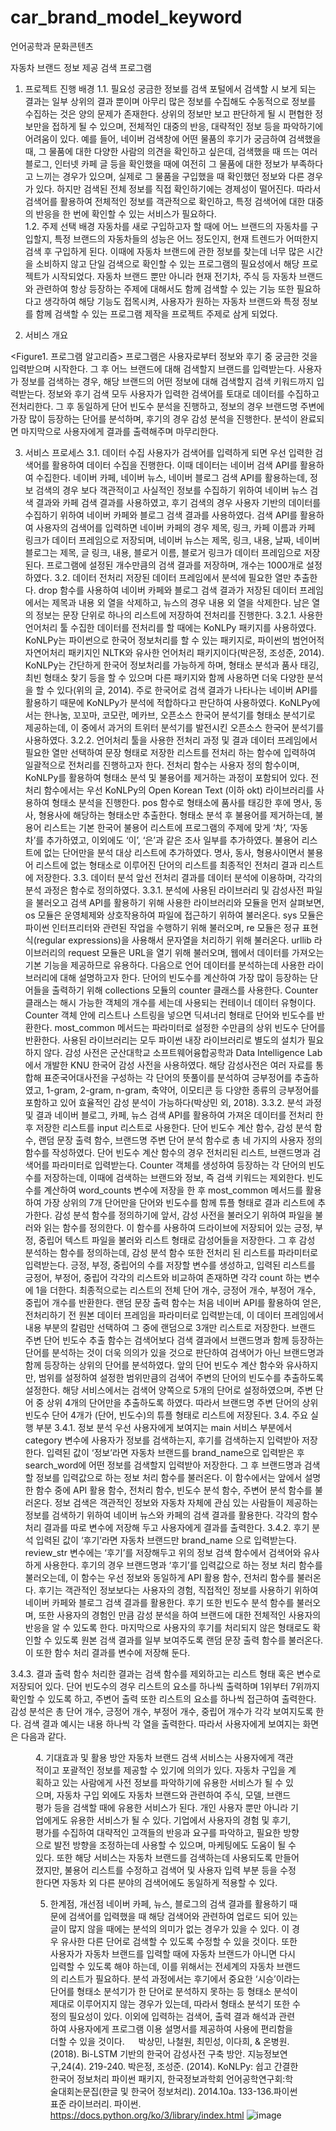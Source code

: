 # car_brand_model_keyword
언어공학과 문화콘텐츠

자동차 브랜드 정보 제공 검색 프로그램
1. 프로젝트 진행 배경
1.1. 필요성
궁금한 정보를 검색 포털에서 검색할 시 보게 되는 결과는 일부 상위의 결과 뿐이며 아무리 많은 정보를 수집해도 수동적으로 정보를 수집하는 것은 양의 문제가 존재한다. 상위의 정보만 보고 판단하게 될 시 편협한 정보만을 접하게 될 수 있으며, 전체적인 대중의 반응, 대략적인 정보 등을 파악하기에 어려움이 있다. 예를 들어, 네이버 검색창에 어떤 물품의 후기가 궁금하여 검색했을 때, 그 물품에 대한 다양한 사람의 의견을 확인하고 싶은데, 검색했을 때 뜨는 여러 블로그, 인터넷 카페 글 등을 확인했을 때에 여전히 그 물품에 대한 정보가 부족하다고 느끼는 경우가 있으며, 실제로 그 물품을 구입했을 때 확인했던 정보와 다른 경우가 있다. 하지만 검색된 전체 정보를 직접 확인하기에는 경제성이 떨어진다. 따라서 검색어를 활용하여 전체적인 정보를 객관적으로 확인하고, 특정 검색어에 대한 대중의 반응을 한 번에 확인할 수 있는 서비스가 필요하다.  
1.2. 주제 선택 배경
자동차를 새로 구입하고자 할 때에 어느 브랜드의 자동차를 구입할지, 특정 브랜드의 자동차들의 성능은 어느 정도인지, 현재 트렌드가 어떠한지 검색 후 구입하게 된다. 이때에 자동차 브랜드에 관한 정보를 찾는데 너무 많은 시간을 소비하지 않고 단일 검색으로 확인할 수 있는 프로그램의 필요성에서 해당 프로젝트가 시작되었다. 자동차 브랜드 뿐만 아니라 현재 전기차, 주식 등 자동차 브랜드와 관련하여 항상 등장하는 주제에 대해서도 함께 검색할 수 있는 기능 또한 필요하다고 생각하여 해당 기능도 접목시켜, 사용자가 원하는 자동차 브랜드와 특정 정보를 함께 검색할 수 있는 프로그램 제작을 프로젝트 주제로 삼게 되었다.

2. 서비스 개요
 
<Figure1. 프로그램 알고리즘>
프로그램은 사용자로부터 정보와 후기 중 궁금한 것을 입력받으며 시작한다. 그 후 어느 브랜드에 대해 검색할지 브랜드를 입력받는다. 사용자가 정보를 검색하는 경우, 해당 브랜드의 어떤 정보에 대해 검색할지 검색 키워드까지 입력받는다. 정보와 후기 검색 모두 사용자가 입력한 검색어를 토대로 데이터를 수집하고 전처리한다. 그 후 동일하게 단어 빈도수 분석을 진행하고, 정보의 경우 브랜드명 주변에 가장 많이 등장하는 단어를 분석하며, 후기의 경우 감성 분석을 진행한다. 분석이 완료되면 마지막으로 사용자에게 결과를 출력해주며 마무리한다. 

3. 서비스 프로세스
3.1. 데이터 수집
사용자가 검색어를 입력하게 되면 우선 입력한 검색어를 활용하여 데이터 수집을 진행한다. 이때 데이터는 네이버 검색 API를 활용하여 수집한다. 네이버 카페, 네이버 뉴스, 네이버 블로그 검색 API를 활용하는데, 정보 검색의 경우 보다 객관적이고 사실적인 정보를 수집하기 위하여 네이버 뉴스 검색 결과와 카페 검색 결과를 사용하였고, 후기 검색의 경우 사용자 기반의 데이터를 수집하기 위하여 네이버 카페와 블로그 검색 결과를 사용하였다. 검색 API를 활용하여 사용자의 검색어를 입력하면 네이버 카페의 경우 제목, 링크, 카페 이름과 카페 링크가 데이터 프레임으로 저장되며, 네이버 뉴스는 제목, 링크, 내용, 날짜, 네이버 블로그는 제목, 글 링크, 내용, 블로거 이름, 블로거 링크가 데이터 프레임으로 저장된다. 프로그램에 설정된 개수만큼의 검색 결과를 저장하며, 개수는 1000개로 설정하였다. 
3.2. 데이터 전처리
저장된 데이터 프레임에서 분석에 필요한 열만 추출한다. drop 함수를 사용하여 네이버 카페와 블로그 검색 결과가 저장된 데이터 프레임에서는 제목과 내용 외 열을 삭제하고, 뉴스의 경우 내용 외 열을 삭제한다. 남은 열의 정보는 문장 단위로 하나의 리스트에 저장하여 전처리를 진행한다.
3.2.1. 사용한 언어처리 툴
수집한 데이터를 전처리를 할 때에는 KoNLPy 패키지를 사용하였다. KoNLPy는 파이썬으로 한국어 정보처리를 할 수 있는 패키지로, 파이썬의 범언어적 자연어처리 패키지인 NLTK와 유사한 언어처리 패키지이다(박은정, 조성준, 2014). KoNLPy는 간단하게 한국어 정보처리를 가능하게 하며, 형태소 분석과 품사 태깅, 최빈 형태소 찾기 등을 할 수 있으며 다른 패키지와 함께 사용하면 더욱 다양한 분석을 할 수 있다(위의 글, 2014). 주로 한국어로 검색 결과가 나타나는 네이버 API를 활용하기 때문에 KoNLPy가 분석에 적합하다고 판단하여 사용하였다. KoNLPy에서는 한나눔, 꼬꼬마, 코모란, 메카브, 오픈소스 한국어 분석기를 형태소 분석기로 제공하는데, 이 중에서 과거의 트위터 분석기를 발전시킨 오픈소스 한국어 분석기를 사용하였다.
3.2.2. 언어처리 툴을 사용한 전처리 과정 및 결과
데이터 프레임에서 필요한 열만 선택하여 문장 형태로 저장한 리스트를 전처리 하는 함수에 입력하여 일괄적으로 전처리를 진행하고자 한다. 전처리 함수는 사용자 정의 함수이며, KoNLPy를 활용하여 형태소 분석 및 불용어를 제거하는 과정이 포함되어 있다. 
전처리 함수에서는 우선 KoNLPy의 Open Korean Text (이하 okt) 라이브러리를 사용하여 형태소 분석을 진행한다. pos 함수로 형태소에 품사를 태깅한 후에 명사, 동사, 형용사에 해당하는 형태소만 추출한다. 형태소 분석 후 불용어를 제거하는데, 불용어 리스트는 기본 한국어 불용어 리스트에 프로그램의 주제에 맞게 ‘차’, ‘자동차’를 추가하였고, 이외에도 ‘이’, ‘은’과 같은 조사 일부를 추가하였다. 불용어 리스트에 없는 단어만을 분석 대상 리스트에 추가하였다. 명사, 동사, 형용사이면서 불용어 리스트에 없는 형태소로 이루어진 단어의 리스트를 최종적인 전처리 결과 리스트에 저장한다. 
3.3. 데이터 분석
앞선 전처리 결과를 데이터 분석에 이용하며, 각각의 분석 과정은 함수로 정의하였다. 
3.3.1. 분석에 사용된 라이브러리 및 감성사전
파일을 불러오고 검색 API를 활용하기 위해 사용한 라이브러리와 모듈을 먼저 살펴보면, os 모듈은 운영체제와 상호작용하여 파일에 접근하기 위하여 불러온다. sys 모듈은 파이썬 인터프리터와 관련된 작업을 수행하기 위해 불러오며, re 모듈은 정규 표현식(regular expressions)을 사용해서 문자열을 처리하기 위해 불러온다. urllib 라이브러리의 request 모듈은 URL을 열기 위해 불러오며, 웹에서 데이터를 가져오는 기본 기능을 제공하므로 유용하다. 
다음으로 언어 데이터를 분석하는데 사용한 라이브러리에 대해 설명하고자 한다. 단어의 빈도수를 계산하여 가장 많이 등장하는 단어들을 출력하기 위해 collections 모듈의 counter 클래스를 사용한다. Counter 클래스는 해시 가능한 객체의 개수를 세는데 사용되는 컨테이너 데이터 유형이다. Counter 객체 안에 리스트나 스트링을 넣으면 딕셔너리 형태로 단어와 빈도수를 반환한다. most_common 메서드는 파라미터로 설정한 수만큼의 상위 빈도수 단어를 반환한다. 
사용된 라이브러리는 모두 파이썬 내장 라이브러리로 별도의 설치가 필요하지 않다.
감성 사전은 군산대학교 소프트웨어융합공학과 Data Intelligence Lab에서 개발한 KNU 한국어 감성 사전을 사용하였다. 해당 감성사전은 여러 자료를 통합해 표준국어대사전을 구성하는 각 단어의 뜻풀이를 분석하여 긍부정어를 추출하였고, 1-gram, 2-gram, n-gram, 축약어, 이모티콘 등 다양한 종류의 긍부정어를 포함하고 있어 효율적인 감성 분석이 가능하다(박상민 외, 2018).
3.3.2. 분석 과정 및 결과
네이버 블로그, 카페, 뉴스 검색 API를 활용하여 가져온 데이터를 전처리 한 후 저장한 리스트를 input 리스트로 사용한다. 단어 빈도수 계산 함수, 감성 분석 함수, 랜덤 문장 출력 함수, 브랜드명 주변 단어 분석 함수로 총 네 가지의 사용자 정의 함수를 작성하였다. 
단어 빈도수 계산 함수의 경우 전처리된 리스트, 브랜드명과 검색어를 파라미터로 입력받는다. Counter 객체를 생성하여 등장하는 각 단어의 빈도수를 저장하는데, 이때에 검색하는 브랜드와 정보, 즉 검색 키워드는 제외한다. 빈도수를 계산하여 word_counts 변수에 저장을 한 후 most_common 메서드를 활용하여 가장 상위의 7개 단어만을 단어와 빈도수를 함께 튜플 형태로 결과 리스트에 추가한다. 
감성 분석 함수를 정의하기에 앞서, 감성 사전을 불러오기 위하여 파일을 불러와 읽는 함수를 정의한다. 이 함수를 사용하여 드라이브에 저장되어 있는 긍정, 부정, 중립어 텍스트 파일을 불러와 리스트 형태로 감성어들을 저장한다. 그 후 감성 분석하는 함수를 정의하는데, 감성 분석 함수 또한 전처리 된 리스트를 파라미터로 입력받는다. 긍정, 부정, 중립어의 수를 저장할 변수를 생성하고, 입력된 리스트를 긍정어, 부정어, 중립어 각각의 리스트와 비교하여 존재하면 각각 count 하는 변수에 1을 더한다. 최종적으로는 리스트의 전체 단어 개수, 긍정어 개수, 부정어 개수, 중립어 개수를 반환한다.
랜덤 문장 출력 함수는 처음 네이버 API를 활용하여 얻은, 전처리하기 전 원본 데이터 프레임을 파라미터로 입력받는데, 이 데이터 프레임에서 내용 부분의 칼럼만 선택하여 그 중에 랜덤으로 3개만 리스트로 저장한다.
브랜드 주변 단어 빈도수 추출 함수는 검색어보다 검색 결과에서 브랜드명과 함께 등장하는 단어를 분석하는 것이 더욱 의의가 있을 것으로 판단하여 검색어가 아닌 브랜드명과 함께 등장하는 상위의 단어를 분석하였다. 앞의 단어 빈도수 계산 함수와 유사하지만, 범위를 설정하여 설정한 범위만큼의 검색어 주변의 단어의 빈도수를 추출하도록 설정한다. 해당 서비스에서는 검색어 양쪽으로 5개의 단어로 설정하였으며, 주변 단어 중 상위 4개의 단어만을 추출하도록 하였다. 따라서 브랜드명 주변 단어의 상위 빈도수 단어 4개가 (단어, 빈도수)의 튜플 형태로 리스트에 저장된다. 
3.4. 주요 실행 부분
3.4.1. 정보 분석
우선 사용자에게 보여지는 main 서비스 부분에서 category 변수에 사용자가 정보를 검색하는지, 후기를 검색하는지 입력받아 저장한다. 입력된 값이 ‘정보’라면 자동차 브랜드를 brand_name으로 입력받은 후 search_word에 어떤 정보를 검색할지 입력받아 저장한다. 그 후 브랜드명과 검색할 정보를 입력값으로 하는 정보 처리 함수를 불러온다. 이 함수에서는 앞에서 설명한 함수 중에 API 활용 함수, 전처리 함수, 빈도수 분석 함수, 주변어 분석 함수를 불러온다. 정보 검색은 객관적인 정보와 자동차 자체에 관심 있는 사람들이 제공하는 정보를 검색하기 위하여 네이버 뉴스와 카페의 검색 결과를 활용한다. 각각의 함수 처리 결과를 따로 변수에 저장해 두고 사용자에게 결과를 출력한다. 
3.4.2. 후기 분석
입력된 값이 ‘후기’라면 자동차 브랜드만 brand_name 으로 입력받는다. review_str 변수에는 ‘후기’를 저장해두고 위의 정보 검색 함수에서 검색어와 유사하게 사용한다. 후기의 경우 브랜드명과 ‘후기’를 입력값으로 하는 정보 처리 함수를 불러오는데, 이 함수는 우선 정보와 동일하게 API 활용 함수, 전처리 함수를 불러온다. 후기는 객관적인 정보보다는 사용자의 경험, 직접적인 정보를 사용하기 위하여 네이버 카페와 블로그 검색 결과를 활용한다. 후기 또한 빈도수 분석 함수를 불러오며, 또한 사용자의 경험인 만큼 감성 분석을 하여 브랜드에 대한 전체적인 사용자의 반응을 알 수 있도록 한다. 마지막으로 사용자의 후기를 처리되지 않은 형태로도 확인할 수 있도록 원본 검색 결과를 일부 보여주도록 랜덤 문장 출력 함수를 불러온다. 이 또한 함수 처리 결과를 변수에 저장해 둔다.

3.4.3. 결과 출력
함수 처리한 결과는 검색 함수를 제외하고는 리스트 형태 혹은 변수로 저장되어 있다. 단어 빈도수의 경우 리스트의 요소를 하나씩 출력하며 1위부터 7위까지 확인할 수 있도록 하고, 주변어 출력 또한 리스트의 요소를 하나씩 접근하여 출력한다. 감성 분석은 총 단어 개수, 긍정어 개수, 부정어 개수, 중립어 개수가 각각 보여지도록 한다. 검색 결과 예시는 내용 하나씩 각 열을 출력한다. 따라서 사용자에게 보여지는 화면은 다음과 같다.
 	 
<Figure 2. 정보 검색 결과>			<Figure3. 후기 검색 결과 예시>
4. 기대효과 및 활용 방안
자동차 브랜드 검색 서비스는 사용자에게 객관적이고 포괄적인 정보를 제공할 수 있기에 의의가 있다. 자동차 구입을 계획하고 있는 사람에게 사전 정보를 파악하기에 유용한 서비스가 될 수 있으며, 자동차 구입 외에도 자동차 브랜드와 관련하여 주식, 모델, 브랜드 평가 등을 검색할 때에 유용한 서비스가 된다. 개인 사용자 뿐만 아니라 기업에게도 유용한 서비스가 될 수 있다. 기업에서 사용자의 경험 및 후기, 평가를 수집하여 대략적인 고객들의 반응과 요구를 파악하고, 필요한 방향으로 발전 방향을 조정하는데 사용할 수 있으며, 마케팅에도 도움이 될 수 있다. 또한 해당 서비스는 자동차 브랜드를 검색하는데 사용되도록 만들어졌지만, 불용어 리스트를 수정하고 검색어 및 사용자 입력 부분 등을 수정한다면 자동차 외 다른 분야의 검색어에도 동일하게 적용할 수 있다. 

5. 한계점, 개선점
네이버 카페, 뉴스, 블로그의 검색 결과를 활용하기 때문에 검색어를 입력했을 때 해당 검색어와 관련하여 업로드 되어 있는 글이 많지 않을 때에는 분석의 의미가 없는 경우가 있을 수 있다. 이 경우 유사한 다른 단어로 검색할 수 있도록 수정할 수 있을 것이다. 또한 사용자가 자동차 브랜드를 입력할 때에 자동차 브랜드가 아니면 다시 입력할 수 있도록 해야 하는데, 이를 위해서는 전세계의 자동차 브랜드의 리스트가 필요하다. 
분석 과정에서는 후기에서 중요한 ‘시승’이라는 단어를 형태소 분석기가 한 단어로 분석하지 못하는 등 형태소 분석이 제대로 이루어지지 않는 경우가 있는데, 따라서 형태소 분석기 또한 수정의 필요성이 있다.
이외에 입력하는 검색어, 출력 결과 해석과 관련하여 사용자에게 프로그램 이용 설명서를 제공하여 사용에 편리함을 더할 수 있을 것이다.
 
박상민, 나철원, 최민성, 이다희, & 온병원. (2018). Bi-LSTM 기반의 한국어 감성사전 구축 방안. 지능정보연구,24(4). 219-240.
박은정, 조성준. (2014). KoNLPy: 쉽고 간결한 한국어 정보처리 파이썬 패키지, 한국정보과학회 언어공학연구회:학술대회논문집(한글 및 한국어 정보처리). 2014.10a. 133-136.파이썬 표준 라이브러리. 파이썬. https://docs.python.org/ko/3/library/index.html
![image](https://github.com/user-attachments/assets/39b3e04c-06d9-45e9-95a2-dbe90dadedcb)

